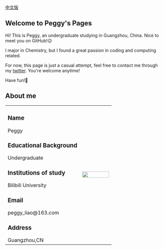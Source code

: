 <!--this is english version-->
<a href="/index-cn.html">中文版</a>
## Welcome to Peggy's Pages
Hi! This is Peggy, an undergraduate studying in Guangzhou, China. Nice to meet you on GitHub!:wink:
<!--
sad, the emoji :superhero: doesn't show up in browser
-->

I major in Chemistry, but I found a great passion in coding and computing related. 

For now, this page is just a casual attempt, feel free to contact me through my [twitter](https://twitter.com/peggrio). You're welcome anytime!

Have fun!:hugs:

<!--
You can use the [editor on GitHub](https://github.com/peggrio/peggrio.github.io/edit/main/index.md) to maintain and preview the content for your website in Markdown files.
Whenever you commit to this repository, GitHub Pages will run [Jekyll](https://jekyllrb.com/) to rebuild the pages in your site, from the content in your Markdown files.
-->
## About me
<table border="0">
  <tr>
    <td width="70%">
<h3> Name </h3>
Peggy
<h3> Educational Background </h3>
Undergraduate
<h3> Institutions of study</h3>
Bilibili University
<h3> Email</h3>
peggy_liao@163.com
<h3>Address</h3>
Guangzhou,CN
      </td>
    <td width="30%">
        <img src="/202114.jpg" width="100%">
    </td>
  </tr>
</table>

<!--
try **hey** in this sentence!
Markdown is a lightweight and easy-to-use syntax for styling your writing. It includes conventions for
```markdown
Syntax highlighted code block
# Header 1
## Header 2
### Header 3
- Bulleted
- List
1. Numbered
2. List
**Bold** and _Italic_ and `Code` text
[Link](url) and ![Image](src)
```
For more details see [GitHub Flavored Markdown](https://guides.github.com/features/mastering-markdown/).
### Jekyll Themes
Your Pages site will use the layout and styles from the Jekyll theme you have selected in your [repository settings](https://github.com/peggrio/peggrio.github.io/settings/pages). The name of this theme is saved in the Jekyll `_config.yml` configuration file.
### Support or Contact
Having trouble with Pages? Check out our [documentation](https://docs.github.com/categories/github-pages-basics/) or [contact support](https://support.github.com/contact) and we’ll help you sort it out.
-->

